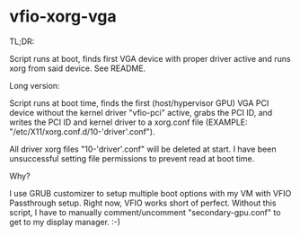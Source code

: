 # vfio-xorg-vga
TL;DR:

  Script runs at boot, finds first VGA device with proper driver active and runs xorg from said device. See README.

Long version:

  Script runs at boot time, finds the first (host/hypervisor GPU) VGA PCI device without the kernel driver "vfio-pci" active, grabs the PCI ID, and writes the PCI ID and kernel driver to a xorg.conf file (EXAMPLE: "/etc/X11/xorg.conf.d/10-'driver'.conf").

  All driver xorg files "10-'driver'.conf" will be deleted at start. I have been unsuccessful setting file permissions to prevent read at boot time.

Why?

  I use GRUB customizer to setup multiple boot options with my VM with VFIO Passthrough setup. Right now, VFIO works short of perfect. Without this script, I have to manually comment/uncomment "secondary-gpu.conf" to get to my display manager. :-)
